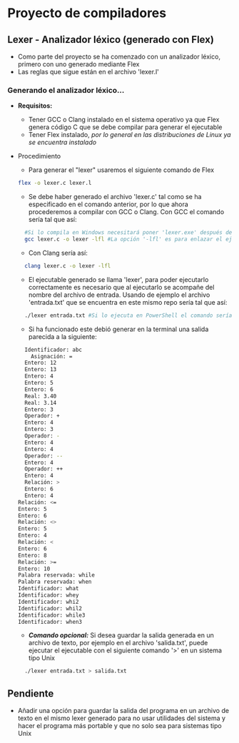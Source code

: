 # Proyecto de compiladores
## Lexer - Analizador léxico (generado con Flex)
- Como parte del proyecto se ha comenzado con un analizador léxico, primero con uno generado mediante Flex
- Las reglas que sigue están en el archivo 'lexer.l'

### Generando el analizador léxico...
- **Requisitos:**
  - Tener GCC o Clang instalado en el sistema operativo ya que Flex genera código C que se debe compilar para generar el ejecutable
  - Tener Flex instalado, _por lo general en las distribuciones de Linux ya se encuentra instalado_
- Procedimiento
  - Para generar el "lexer" usaremos el siguiente comando de Flex
  ```bash
  flex -o lexer.c lexer.l
  ```

	- Se debe haber generado el archivo 'lexer.c' tal como se ha especificado en el comando anterior, por lo que ahora procederemos a compilar con GCC o Clang. Con GCC el comando sería tal que así:
  ``` bash
  	#Si lo compila en Windows necesitará poner 'lexer.exe' después de la opción -o en lugar de solo 'lexer'
  	gcc lexer.c -o lexer -lfl #La opción '-lfl' es para enlazar el ejecutable a las bibliotecas de Flex
  ```

	- Con Clang sería así:
  ``` bash
  	clang lexer.c -o lexer -lfl
  ```

	- El ejecutable generado se llama 'lexer', para poder ejecutarlo correctamente es necesario que al ejecutarlo se acompañe del nombre del archivo de entrada. Usando de ejemplo el archivo 'entrada.txt' que se encuentra en este mismo repo sería tal que así:
  ``` bash
  	./lexer entrada.txt	#Si lo ejecuta en PowerShell el comando sería con '\' en lugar de '/'
  ```

	- Si ha funcionado este debió generar en la terminal una salida parecida a la siguiente:
  ```bash
  	Identificador: abc
      Asignación: =
    Entero: 12
    Entero: 13
    Entero: 4
    Entero: 5
    Entero: 6
    Real: 3.40
    Real: 3.14
    Entero: 3
    Operador: +
    Entero: 4
    Entero: 3
    Operador: -
    Entero: 4
    Entero: 4
    Operador: --
    Entero: 4
    Operador: ++
    Entero: 4
    Relación: >
    Entero: 6
    Entero: 4
  Relación: <=
  Entero: 5
  Entero: 6
  Relación: <>
  Entero: 5
  Entero: 4
  Relación: <
  Entero: 6
  Entero: 8
  Relación: >=
  Entero: 10
  Palabra reservada: while
  Palabra reservada: when
  Identificador: what
  Identificador: whey
  Identificador: whi2
  Identificador: whil2
  Identificador: while3
  Identificador: when3
  ```
  - ***Comando opcional:*** Si desea guardar la salida generada en un archivo de texto, por ejemplo en el archivo 'salida.txt', puede ejecutar el ejecutable con el siguiente comando '>' en un sistema tipo Unix
  ```bash
  	./lexer entrada.txt > salida.txt
  ```
## Pendiente
- Añadir una opción para guardar la salida del programa en un archivo de texto en el mismo lexer generado para no usar utilidades del sistema y hacer el programa más portable y que no solo sea para sistemas tipo Unix
